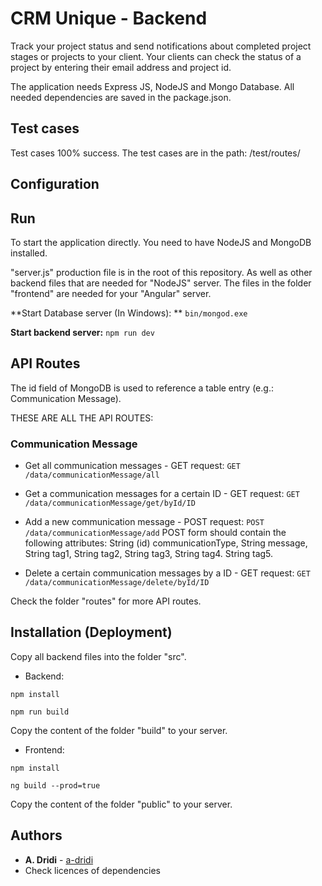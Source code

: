 # CRM Unique - Backend

Track your project status and send notifications about completed project stages or projects to your client. 
Your clients can check the status of a project by entering their email address and project id. 


The application needs Express JS, NodeJS and Mongo Database. All needed dependencies are saved in the package.json.

## Test cases
Test cases 100% success.
The test cases are in the path: /test/routes/

## Configuration

## Run
To start the application directly. You need to have NodeJS and MongoDB installed.

"server.js" production file is in the root of this repository. As well as other backend files that are needed for "NodeJS" server. The files in the folder "frontend" are needed for your "Angular" server.

**Start Database server (In Windows): **
`bin/mongod.exe`

**Start backend server:**
`npm run dev`


## API Routes

The id field of MongoDB is used to reference a table entry (e.g.: Communication Message). 

THESE ARE ALL THE API ROUTES:

### Communication Message

- Get all communication messages - GET request:
`GET /data/communicationMessage/all`

- Get a communication messages for a certain ID - GET request:
`GET /data/communicationMessage/get/byId/ID`

- Add a new communication message - POST request:
`POST /data/communicationMessage/add`
POST form should contain the following attributes:
String (id) communicationType, String message, String tag1, String tag2, String tag3, String tag4. String tag5. 

- Delete a certain communication messages by a ID - GET request:
`GET /data/communicationMessage/delete/byId/ID`


Check the folder "routes" for more API routes. 



## Installation (Deployment)

Copy all backend files into the folder "src". 

- Backend:
```
npm install
```
```
npm run build
```

Copy the content of the folder "build" to your server.
 

- Frontend:
```
npm install
```
```
ng build --prod=true
```

Copy the content of the folder "public" to your server.


## Authors

* **A. Dridi** - [a-dridi](https://github.com/a-dridi/)
* Check licences of dependencies


